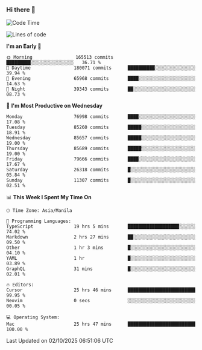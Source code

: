 ### Hi there 👋

<!--START_SECTION:waka-->
![Code Time](http://img.shields.io/badge/Code%20Time-6%2C331%20hrs%2058%20mins-blue)

![Lines of code](https://img.shields.io/badge/From%20Hello%20World%20I%27ve%20Written-147.6%20million%20lines%20of%20code-blue)

**I'm an Early 🐤** 

```text
🌞 Morning                165513 commits      █████████░░░░░░░░░░░░░░░░   36.71 % 
🌆 Daytime                180071 commits      ██████████░░░░░░░░░░░░░░░   39.94 % 
🌃 Evening                65968 commits       ████░░░░░░░░░░░░░░░░░░░░░   14.63 % 
🌙 Night                  39343 commits       ██░░░░░░░░░░░░░░░░░░░░░░░   08.73 % 
```
📅 **I'm Most Productive on Wednesday** 

```text
Monday                   76998 commits       ████░░░░░░░░░░░░░░░░░░░░░   17.08 % 
Tuesday                  85260 commits       █████░░░░░░░░░░░░░░░░░░░░   18.91 % 
Wednesday                85657 commits       █████░░░░░░░░░░░░░░░░░░░░   19.00 % 
Thursday                 85689 commits       █████░░░░░░░░░░░░░░░░░░░░   19.00 % 
Friday                   79666 commits       ████░░░░░░░░░░░░░░░░░░░░░   17.67 % 
Saturday                 26318 commits       █░░░░░░░░░░░░░░░░░░░░░░░░   05.84 % 
Sunday                   11307 commits       █░░░░░░░░░░░░░░░░░░░░░░░░   02.51 % 
```


📊 **This Week I Spent My Time On** 

```text
🕑︎ Time Zone: Asia/Manila

💬 Programming Languages: 
TypeScript               19 hrs 5 mins       ███████████████████░░░░░░   74.02 % 
Markdown                 2 hrs 27 mins       ██░░░░░░░░░░░░░░░░░░░░░░░   09.50 % 
Other                    1 hr 3 mins         █░░░░░░░░░░░░░░░░░░░░░░░░   04.10 % 
YAML                     1 hr                █░░░░░░░░░░░░░░░░░░░░░░░░   03.89 % 
GraphQL                  31 mins             █░░░░░░░░░░░░░░░░░░░░░░░░   02.01 % 

🔥 Editors: 
Cursor                   25 hrs 46 mins      █████████████████████████   99.95 % 
Neovim                   0 secs              ░░░░░░░░░░░░░░░░░░░░░░░░░   00.05 % 

💻 Operating System: 
Mac                      25 hrs 47 mins      █████████████████████████   100.00 % 
```


 Last Updated on 02/10/2025 06:51:06 UTC
<!--END_SECTION:waka-->


<!--
**rad182/rad182** is a ✨ _special_ ✨ repository because its `README.md` (this file) appears on your GitHub profile.

Here are some ideas to get you started:

- 🔭 I’m currently working on ...
- 🌱 I’m currently learning ...
- 👯 I’m looking to collaborate on ...
- 🤔 I’m looking for help with ...
- 💬 Ask me about ...
- 📫 How to reach me: ...
- 😄 Pronouns: ...
- ⚡ Fun fact: ...
-->
